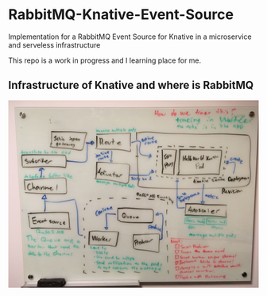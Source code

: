 # RabbitMQ-Knative-Event-Source
Implementation for a RabbitMQ Event Source for Knative in a microservice and serveless infrastructure

This repo is a work in progress and I learning place for me. 

## Infrastructure of Knative and where is RabbitMQ
![](https://github.com/Justin2997/RabbitMQ-Knative-Event-Source/blob/master/image/infrastructure.JPG?raw=true "Infrastructure")
